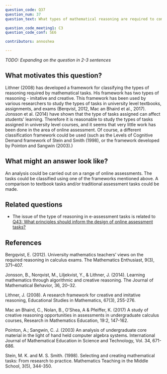 ```yaml
---
question_code: Q37 
question_num: 37 
question_text: What types of mathematical reasoning are required to complete current e-assessments? 

question_code_meeting1: C3 
question_code_conf: SE6 

contributors: annoshea

---
```

*TODO: Expanding on the question in 2-3 sentences*

## What motivates this question?

Lithner (2008) has developed a framework for classifying the types of reasoning required by mathematical tasks. His framework has two types of reasoning - imitative and creative. This framework has been used by various researchers to study the types of tasks in university level textbooks, assignments, and exams (Berqvist, 2012, Mac an Bhaird et al., 2017). Jonsson et al. (2014) have shown that the type of tasks assigned can affect students' learning. Therefore it is reasonable to study the types of tasks assigned in university level courses, and it seems that very little work has been done in the area of online assessment. Of course, a different classification framework could be used (such as the Levels of Cognitive Demand framework of Stein and Smith (1998), or the framework developed by Pointon and Sangwin (2003).) 

## What might an answer look like?

An analysis could be carried out on a range of online assessments. The tasks could be classified using one of the frameworks mentioned above. A comparison to textbook tasks and/or traditional assessment tasks could be made.

## Related questions

* The issue of the type of reasoning in e-assessment tasks  is related to [Q43: What principles should inform the design of online assessment tasks?](Q43.md)

## References
Bergqvist, E. (2012). University mathematics teachers’ views on the required reasoning in calculus exams. The Mathematics Enthusiast, 9(3), 371–407. 

Jonsson, B., Norqvist, M., Liljekvist, Y., & Lithner, J. (2014). Learning mathematics through algorithmic and creative reasoning. The Journal of Mathematical Behavior, 36, 20–32. 

Lithner, J. (2008). A research framework for creative and imitative reasoning, Educational Studies in Mathematics, 67(3), 255-276. 

Mac an Bhaird, C., Nolan, B., O’Shea, A & Pfeiffer, K. (2017) A study of creative reasoning opportunities in assessments in undergraduate calculus courses, Research in Mathematics Education, 19:2, 147-162. 

Pointon, A.; Sangwin, C. J. (2003) An analysis of undergraduate core material in the light of hand held computer algebra systems. International Journal of Mathematical Education in Science and Technology, Vol. 34, 671-686. 

Stein, M. K. and M. S. Smith. (1998). Selecting and creating mathematical tasks: From research to practice. Mathematics Teaching in the Middle School, 3(5), 344-350.
